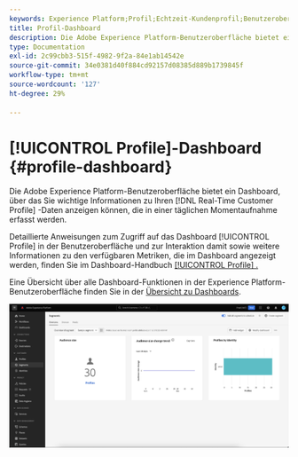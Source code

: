 ```yaml
---
keywords: Experience Platform;Profil;Echtzeit-Kundenprofil;Benutzeroberfläche;Benutzeroberfläche;Anpassung;Profil-Dashboard;Dashboard
title: Profil-Dashboard
description: Die Adobe Experience Platform-Benutzeroberfläche bietet ein Dashboard, über das Sie wichtige Informationen zu Ihren Echtzeit-Kundenprofildaten anzeigen können.
type: Documentation
exl-id: 2c99cbb3-515f-4982-9f2a-84e1ab14542e
source-git-commit: 34e0381d40f884cd92157d08385d889b1739845f
workflow-type: tm+mt
source-wordcount: '127'
ht-degree: 29%

---
```


# [!UICONTROL Profile]-Dashboard {#profile-dashboard}

Die Adobe Experience Platform-Benutzeroberfläche bietet ein Dashboard, über das Sie wichtige Informationen zu Ihren [!DNL Real-Time Customer Profile] -Daten anzeigen können, die in einer täglichen Momentaufnahme erfasst werden.

Detaillierte Anweisungen zum Zugriff auf das Dashboard [!UICONTROL Profile] in der Benutzeroberfläche und zur Interaktion damit sowie weitere Informationen zu den verfügbaren Metriken, die im Dashboard angezeigt werden, finden Sie im Dashboard-Handbuch [[!UICONTROL Profile] .](../../dashboards/guides/profiles.md)

Eine Übersicht über alle Dashboard-Funktionen in der Experience Platform-Benutzeroberfläche finden Sie in der [Übersicht zu Dashboards](../../dashboards/home.md).

![Das Profil-Dashboard wird angezeigt.](../images/profile-dashboard/dashboard-overview.png)
